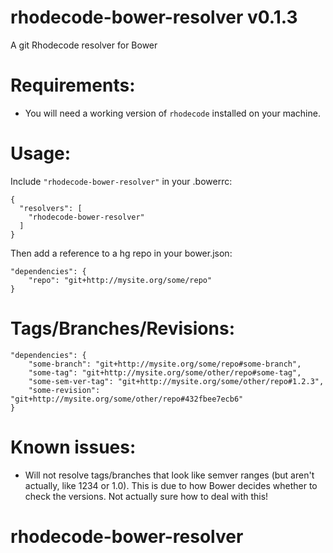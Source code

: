 # rhodecode-bower-resolver v0.1.3
A git Rhodecode resolver for Bower

# Requirements:
* You will need a working version of `rhodecode` installed on your machine. 

# Usage:

Include `"rhodecode-bower-resolver"` in your .bowerrc:

    {
      "resolvers": [
        "rhodecode-bower-resolver"
      ]
    }

Then add a reference to a hg repo in your bower.json:

    "dependencies": {
        "repo": "git+http://mysite.org/some/repo"
    }


# Tags/Branches/Revisions:

    "dependencies": {
        "some-branch": "git+http://mysite.org/some/repo#some-branch",
        "some-tag": "git+http://mysite.org/some/other/repo#some-tag",
        "some-sem-ver-tag": "git+http://mysite.org/some/other/repo#1.2.3",
        "some-revision":  "git+http://mysite.org/some/other/repo#432fbee7ecb6"
    }

# Known issues:

* Will not resolve tags/branches that look like semver ranges (but aren't actually, like 1234 or 1.0). This is due to how Bower decides whether to check the versions. Not actually sure how to deal with this!

# rhodecode-bower-resolver

